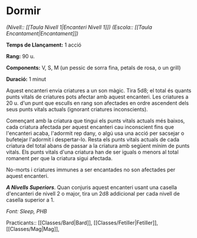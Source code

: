 # Dormir

*(Nivell:: [[Taula Nivell 1|Encanteri Nivell 1]]) (Escola:: [[Taula Encantament|Encantament]])*

**Temps de Llançament:** 1 acció

**Rang:** 90 u.

**Components:** V, S, M (un pessic de sorra fina, petals de rosa, o un grill)

**Duració:** 1 minut

Aquest encanteri envia criatures a un son màgic. Tira 5d8; el total és quants punts vitals de criatures pots afectar amb aquest encanteri. Les criatures a 20 u. d'un punt que esculls en rang son afectades en ordre ascendent dels seus punts vitals actuals (ignorant criatures inconscients).

Començant amb la criatura que tingui els punts vitals actuals més baixos, cada criatura afectada per aquest encanteri cau inconscient fins que l'encanteri acaba, l'adormit rep dany, o algú usa una acció per sacsejar o bufetejar l'adormit i despertar-lo. Resta els punts vitals actuals de cada criatura del total abans de passar a la criatura amb següent mínim de punts vitals. Els punts vitals d'una criatura han de ser iguals o menors al total romanent per que la criatura sigui afectada.

No-morts i criatures immunes a ser encantades no son afectades per aquest encanteri.

***A Nivells Superiors***. Quan conjuris aquest encanteri usant una casella d'encanteri de nivell 2 o major, tira un 2d8 addicional per cada nivell de casella superior a 1.


*Font: Sleep, PHB*



Practicants:: [[Classes/Bard|Bard]], [[Classes/Fetiller|Fetiller]], [[Classes/Mag|Mag]],